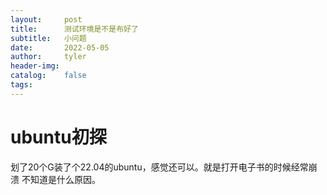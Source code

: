 ```yaml
---
layout:     post
title:      测试环境是不是布好了
subtitle:   小问题
date:       2022-05-05
author:     tyler
header-img: 
catalog: 	false
tags:
---
```


# ubuntu初探

划了20个G装了个22.04的ubuntu，感觉还可以。就是打开电子书的时候经常崩溃 不知道是什么原因。